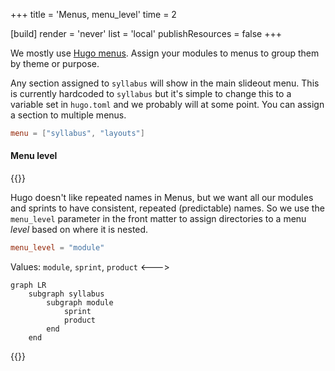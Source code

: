 +++
title = 'Menus, menu_level'
time = 2

[build]
  render = 'never'
  list = 'local'
  publishResources = false
+++

We mostly use [Hugo menus](https://gohugo.io/content-management/menus/). Assign your modules to menus to group them by theme or purpose.

Any section assigned to `syllabus` will show in the main slideout menu. This is currently hardcoded to `syllabus` but it's simple to change this to a variable set in `hugo.toml` and we probably will at some point. You can assign a section to multiple menus.

```toml
menu = ["syllabus", "layouts"]
```

#### Menu level

{{<columns>}}

Hugo doesn't like repeated names in Menus, but we want all our modules and sprints to have consistent, repeated (predictable) names. So we use the `menu_level` parameter in the front matter to assign directories to a menu _level_ based on where it is nested.

```toml
menu_level = "module"
```

Values: `module`, `sprint`, `product`
<--->

```mermaid
graph LR
    subgraph syllabus
        subgraph module
            sprint
            product
        end
    end
```

{{</columns>}}

